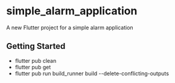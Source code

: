 # simple_alarm_application

A new Flutter project for a simple alarm application

## Getting Started

- flutter pub clean
- flutter pub get
- flutter pub run build_runner build --delete-conflicting-outputs
